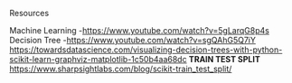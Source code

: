 Resources 

Machine Learning -https://www.youtube.com/watch?v=5gLarqG8p4s
<br>
Decision Tree -https://www.youtube.com/watch?v=sgQAhG5Q7iY
<br>
  https://towardsdatascience.com/visualizing-decision-trees-with-python-scikit-learn-graphviz-matplotlib-1c50b4aa68dc
**TRAIN TEST SPLIT** 
  https://www.sharpsightlabs.com/blog/scikit-train_test_split/


